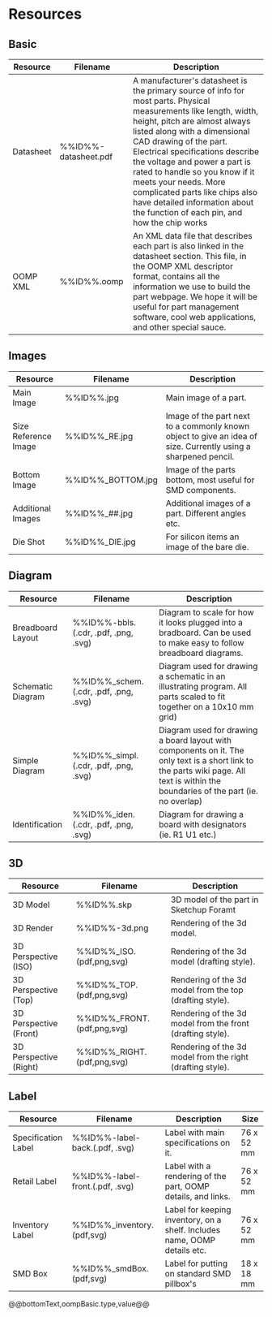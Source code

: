Resources   
================================================== 


Basic   
---------------------------
| Resource | Filename | Description | 
| -------- | -------- | ----------- |  
| Datasheet | %%ID%%-datasheet.pdf | A manufacturer's datasheet is the primary source of info for most parts. Physical measurements like length, width, height, pitch are almost always listed along with a dimensional CAD drawing of the part. Electrical specifications describe the voltage and power a part is rated to handle so you know if it meets your needs. More complicated parts like chips also have detailed information about the function of each pin, and how the chip works | 
| OOMP XML | %%ID%%.oomp | An XML data file that describes each part is also linked in the datasheet section. This file, in the OOMP XML descriptor format, contains all the information we use to build the part webpage. We hope it will be useful for part management software, cool web applications, and other special sauce. | 

Images
--------------------------------------------

| Resource | Filename | Description | 
| -------- | -------- | ----------- |
|  Main Image| %%ID%%.jpg| Main image of a part.| 
|  Size Reference Image | %%ID%%_RE.jpg | Image of the part next to a commonly known object to give an idea of size. Currently using a sharpened pencil.|
|  Bottom Image | %%ID%%_BOTTOM.jpg | Image of the parts bottom, most useful for SMD components. | 
|  Additional Images | %%ID%%_##.jpg | Additional images of a part. Different angles etc. |
|  Die Shot  | %%ID%%_DIE.jpg | For silicon items an image of the bare die. |

Diagram
--------------------------------------------------
| Resource | Filename | Description | 
| -------- | -------- | ----------- |
|  Breadboard Layout | %%ID%%-bbls.(.cdr, .pdf, .png, .svg) | Diagram to scale for how it looks plugged into a bradboard. Can be used to make easy to follow breadboard diagrams. |
|  Schematic Diagram | %%ID%%_schem.(.cdr, .pdf,  .png, .svg) | Diagram used for drawing a schematic in an illustrating program. All parts scaled to fit together on a 10x10 mm grid) |
|  Simple Diagram | %%ID%%_simpl.(.cdr, .pdf,  .png, .svg) | Diagram used for drawing a board layout with components on it. The only text is a short link to the parts wiki page. All text is within the boundaries of the part (ie. no overlap) |
|  Identification | %%ID%%_iden.(.cdr, .pdf,  .png, .svg) | Diagram for drawing a board with designators (ie. R1 U1 etc.) |

3D
--------------------------

| Resource | Filename | Description |
| -------- | -------- | ----------- | 
|  3D Model | %%ID%%.skp | 3D model of the part in Sketchup Foramt |
|  3D Render | %%ID%%-3d.png | Rendering of the 3d model. |
|  3D Perspective (ISO) | %%ID%%_ISO.(pdf,png,svg) | Rendering of the 3d model (drafting style). |
|  3D Perspective (Top) | %%ID%%_TOP.(pdf,png,svg) | Rendering of the 3d model from the top (drafting style). |
|  3D Perspective (Front) | %%ID%%_FRONT.(pdf,png,svg) | Rendering of the 3d model from the front (drafting style). | 
|  3D Perspective (Right) | %%ID%%_RIGHT.(pdf,png,svg) | Rendering of the 3d model from the right (drafting style). |

Label
-----------------------------------

| Resource | Filename | Description | Size |
| -------- | -------- | ----------- | ---- |
|  Specification Label | %%ID%%-label-back.(.pdf, .svg) | Label with main specifications on it. | 76 x 52 mm |
|  Retail Label | %%ID%%-label-front.(.pdf, .svg) | Label with a rendering of the part, OOMP details, and links. | 76 x 52 mm |
|  Inventory Label | %%ID%%_inventory.(pdf,svg) | Label for keeping inventory, on a shelf. Includes name, OOMP details etc. | 76 x 52 mm |
|  SMD Box | %%ID%%_smdBox.(pdf,svg) | Label for putting on standard SMD pillbox's | 18 x 18 mm |

@@bottomText,oompBasic.type,value@@